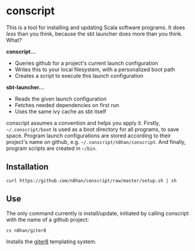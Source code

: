 conscript
=========

This is a tool for installing and updating Scala software programs. It
does *less* than you think, because the sbt launcher does more than
you think. What?

**conscript...**

* Queries github for a project's current launch configuration
* Writes this to your local filesystem, with a personalized boot path
* Creates a script to execute this launch configuration

**sbt-launcher...**

* Reads the given launch configuration
* Fetches needed dependencies on first run
* Uses the same ivy cache as sbt itself

conscript assumes a convention and helps you apply it. Firstly,
`~/.conscript/boot` is used as a boot directory for all programs, to
save space. Program launch configurations are stored according to
their project's name on github, e.g. `~/.conscript/n8han/conscript`. 
And finally, program scripts are created in `~/bin`.

Installation
------------

    curl https://github.com/n8han/conscript/raw/master/setup.sh | sh

Use
---

The only command currently is install/update, initiated by calling
conscript with the name of a github project:

    cs n8han/giter8

Installs the [giter8](https://github.com/n8han/giter8) templating system.
